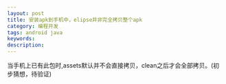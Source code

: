 ```yaml
---
layout: post
title: 安装apk到手机中，elipse并非完全拷贝整个apk
category: 编程开发
tags: android java
keywords: 
description: 
---
```


当手机上已有此包时,assets默认并不会直接拷贝，clean之后才会全部拷贝。(初步猜想，待验证)







